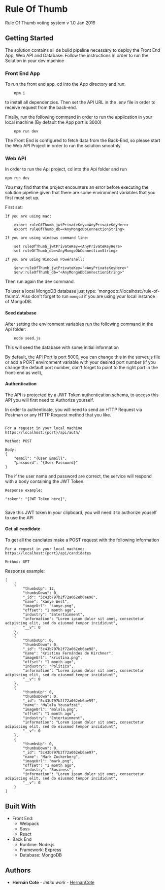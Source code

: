 # Rule Of Thumb

Rule Of Thumb voting system
v 1.0 Jan 2019

## Getting Started

The solution contains all de build pipeline necessary to deploy the Front End App, Web API and Database. Follow the instructions in order to run the Solution in your dev machine

### Front End App

To run the front end app, cd into the App directory and run:

```
    npm i
```

to install all dependencies. Then set the API URL in the .env file in order to receive request from the back-end.

Finally, run the following command in order to run the application in your local machine (By default the App port is 3000)

```
    npm run dev
```

The Front End is configured to fetch data from the Back-End, so please start the Web API Project in order to run the solution smoothly.

### Web API

In order to run the Api project, cd into the Api folder and run

```
npm run dev

```

You may find that the project encounters an error before executing the solution pipeline given that there are some environment variables that you first must set up.

First set:

```
If you are using mac:

    export ruleOfThumb_jwtPrivateKey=<AnyPrivateKeyHere>
    export ruleOfThumb_db=<AnyMongoDbConnectionString>

If you are using windows command line:

    set ruleOfThumb_jwtPrivateKey=<AnyPrivateKeyHere>
    set ruleOfThumb_db=<AnyMongoDbConnectionString>

If you are using Windows Powershell:

    $env:ruleOfThumb_jwtPrivateKey="<AnyPrivateKeyHere>"
    $env:ruleOfThumb_db="<AnyMongoDbConnectionString>"
```

Then run again the dev command.

To user a local MongoDB database just type: 'mongodb://localhost:/rule-of-thumb'. Also don't forget to run `mongod` if you are using your local instance of MongoDB.

#### Seed database

After setting the environment variables run the following command in the Api folder:

```
    node seed.js
```

This will seed the database with some initial information

By default, the API Port is port 5000, you can change this in the server.js file or add a PORT environment variable with your desired port number (if you change the default port number, don't forget to point to the right port in the front-end as well),

#### Authentication

The API is protected by a JWT Token authentication schema, to access this API you will first need to Authorize yourself.

In order to authenticate, you will need to send an HTTP Request via Postman or any HTTP Request method that you like.

```

For a request in your local machine
https://localhost:{port}/api/auth/

Method: POST

Body:
{
	"email": "{User Email}",
	"password": "{User Password}"
}

```

The if the user name and password are correct, the service will respond with a body containing the JWT Token.

```
Response example:

"token": "{JWT Token here}",


```

Save this JWT token in your clipboard, you will need it to authorize youself to use the API

#### Get all candidate

To get all the candiates make a POST request with the following information

```
For a request in your local machine:
https://localhost:{port}/api/candidates

Method: GET

```

Response example:

```
[
    {
        "thumbsUp": 12,
        "thumbsDown": 0,
        "_id": "5c43b797b2f72a062eb6ae96",
        "name": "Kanye West",
        "imageUrl": "kanye.png",
        "offset": "1 month ago",
        "industry": "Entertainment",
        "information": "Lorem ipsum dolor sit amet, consectetur adipiscing elit, sed do eiusmod tempor incididunt",
        "__v": 0
    },
    {
        "thumbsUp": 0,
        "thumbsDown": 0,
        "_id": "5c43b797b2f72a062eb6ae98",
        "name": "Kristina Fernándes de Kirchner",
        "imageUrl": "kristina.png",
        "offset": "1 month ago",
        "industry": "Politics",
        "information": "Lorem ipsum dolor sit amet, consectetur adipiscing elit, sed do eiusmod tempor incididunt",
        "__v": 0
    },
    {
        "thumbsUp": 0,
        "thumbsDown": 0,
        "_id": "5c43b797b2f72a062eb6ae99",
        "name": "Malala Yousafzai",
        "imageUrl": "malala.png",
        "offset": "1 month ago",
        "industry": "Entertainment",
        "information": "Lorem ipsum dolor sit amet, consectetur adipiscing elit, sed do eiusmod tempor incididunt",
        "__v": 0
    },
    {
        "thumbsUp": 0,
        "thumbsDown": 0,
        "_id": "5c43b797b2f72a062eb6ae97",
        "name": "Mark Zuckerberg",
        "imageUrl": "mark.png",
        "offset": "1 month ago",
        "industry": "Business",
        "information": "Lorem ipsum dolor sit amet, consectetur adipiscing elit, sed do eiusmod tempor incididunt",
        "__v": 0
    }
]
```

## Built With

- Front End:
  - Webpack
  - Sass
  - React
- Back End
  - Runtime: Node.js
  - Framework: Express
  - Database: MongoDB

## Authors

- **Hernán Cote** - _Initial work_ - [HernanCote](https://github.com/HernanCote)
